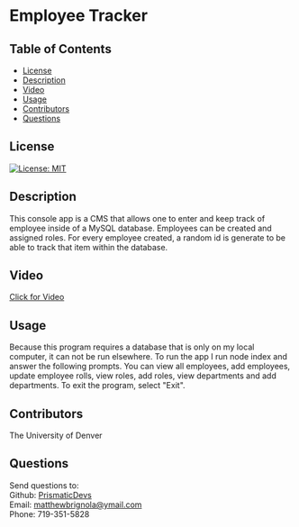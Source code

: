 # Employee Tracker

## Table of Contents

- [License](#license)
- [Description](#description)
- [Video](#video)
- [Usage](#instructions)
- [Contributors](#contributors)
- [Questions](#questions)

## License

[![License: MIT](https://img.shields.io/badge/License-MIT-yellow.svg)](https://opensource.org/licenses/MIT)

## Description

This console app is a CMS that allows one to enter and keep track of employee inside of a MySQL database. Employees can be created and assigned roles. For every employee created, a random id is generate to be able to track that item within the database.

## Video

<a href="https://www.youtube.com/embed/ibA0TLg8Zjo">Click for Video</a>

## Usage

Because this program requires a database that is only on my local computer, it can not be run elsewhere. To run the app I run node index and answer the following prompts. You can view all employees, add employees, update employee rolls, view roles, add roles, view departments and add departments. To exit the program, select "Exit".

## Contributors

The University of Denver

## Questions

Send questions to: <br>
Github: [PrismaticDevs](https://github.com/PrismaticDevs) <br>
Email: matthewbrignola@ymail.com <br>
Phone: 719-351-5828 <br>
